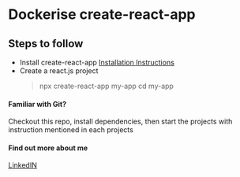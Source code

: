 # Dockerise create-react-app 
## Steps to follow
* Install create-react-app  [Installation Instructions](https://github.com/facebook/create-react-app) 
* Create a react.js project 
	> npx create-react-app my-app
	> cd my-app


#### Familiar with Git?
Checkout this repo, install dependencies, then start the projects with instruction mentioned in each projects

#### Find out more about me

[LinkedIN](http://linkedin.com/in/askeralim) 